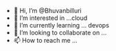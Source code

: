 - 👋 Hi, I’m @Bhuvanbilluri
- 👀 I’m interested in ...cloud
- 🌱 I’m currently learning ... devops
- 💞️ I’m looking to collaborate on ...
- 📫 How to reach me ...

<!---
Bhuvanbilluri/Bhuvanbilluri is a ✨ special ✨ repository because its `README.md` (this file) appears on your GitHub profile.
You can click the Preview link to take a look at your changes.
--->
